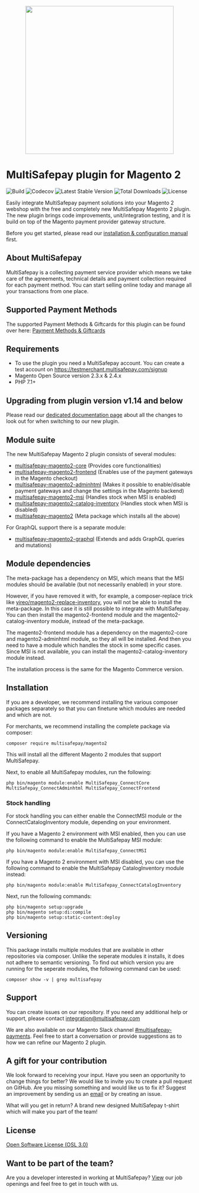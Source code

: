 <p align="center">
  <img src="https://www.multisafepay.com/img/multisafepaylogo.svg" width="400px" position="center">
</p>

# MultiSafepay plugin for Magento 2

![Build](https://img.shields.io/github/workflow/status/multisafepay/magento2/ExtDN%20Static%20Analysis?style=for-the-badge)
![Codecov](https://img.shields.io/codecov/c/github/multisafepay/magento2-core?style=for-the-badge)
![Latest Stable Version](https://img.shields.io/github/v/release/multisafepay/magento2?style=for-the-badge)
![Total Downloads](https://img.shields.io/packagist/dt/multisafepay/magento2?style=for-the-badge)
![License](https://img.shields.io/github/license/multisafepay/magento2?style=for-the-badge)

Easily integrate MultiSafepay payment solutions into your Magento 2 webshop with the free and completely new MultiSafepay Magento 2 plugin.
The new plugin brings code improvements, unit/integration testing, and it is build on top of the Magento payment provider gateway structure.

Before you get started, please read our [installation & configuration manual](https://docs.multisafepay.com/integrations/plugins/magento2/) first.

## About MultiSafepay ##
MultiSafepay is a collecting payment service provider which means we take care of the agreements, technical details and payment collection required for each payment method. You can start selling online today and manage all your transactions from one place.

## Supported Payment Methods ##
The supported Payment Methods & Giftcards for this plugin can be found over here: [Payment Methods & Giftcards](https://docs.multisafepay.com/plugins/magento2/faq/#available-payment-methods-in-magento-2)

## Requirements
- To use the plugin you need a MultiSafepay account. You can create a test account on https://testmerchant.multisafepay.com/signup
- Magento Open Source version 2.3.x & 2.4.x
- PHP 7.1+

## Upgrading from plugin version v1.14 and below
Please read our [dedicated documentation page](https://docs.multisafepay.com/integrations/ecommerce-integrations/magento2/faq/migrating-to-new-plugin/) about all the changes to look out for when switching to our new plugin.

## Module suite

The new MultiSafepay Magento 2 plugin consists of several modules:

* [multisafepay-magento2-core](https://github.com/MultiSafepay/magento2-core) (Provides core functionalities)
* [multisafepay-magento2-frontend](https://github.com/MultiSafepay/magento2-frontend) (Enables use of the payment gateways in the Magento checkout)
* [multisafepay-magento2-adminhtml](https://github.com/MultiSafepay/magento2-adminhtml) (Makes it possible to enable/disable payment gateways and change the settings in the Magento backend)
* [multisafepay-magento2-msi](https://github.com/MultiSafepay/magento2-msi) (Handles stock when MSI is enabled)
* [multisafepay-magento2-catalog-inventory](https://github.com/MultiSafepay/magento2-catalog-inventory) (Handles stock when MSI is disabled)
* [multisafepay-magento2](https://github.com/MultiSafepay/magento2) (Meta package which installs all the above)

For GraphQL support there is a separate module:
* [multisafepay-magento2-graphql](https://github.com/MultiSafepay/magento2-graphql) (Extends and adds GraphQL queries and mutations)

## Module dependencies
The meta-package has a dependency on MSI, which means that the MSI modules should be available (but not necessarily enabled) in your store. 

However, if you have removed it with, for example, a composer-replace trick like [yireo/magento2-replace-inventory](https://github.com/yireo/magento2-replace-inventory), you will not be able to install the meta-package.
In this case it is still possible to integrate with MultiSafepay. 
You can then install the magento2-frontend module and the magento2-catalog-inventory module, instead of the meta-package.

The magento2-frontend module has a dependency on the magento2-core and magento2-adminhtml module, so they all will be installed.
And then you need to have a module which handles the stock in some specific cases. 
Since MSI is not available, you can install the magento2-catalog-inventory module instead.

The installation process is the same for the Magento Commerce version.

## Installation
If you are a developer, we recommend installing the various composer packages separately so that you can finetune which modules are needed and which are not.

For merchants, we recommend installing the complete package via composer:

    composer require multisafepay/magento2

This will install all the different Magento 2 modules that support MultiSafepay.

Next, to enable all MultiSafepay modules, run the following:

    php bin/magento module:enable MultiSafepay_ConnectCore MultiSafepay_ConnectAdminhtml MultiSafepay_ConnectFrontend

### Stock handling
For stock handling you can either enable the ConnectMSI module or the ConnectCatalogInventory module, depending on your environment.

If you have a Magento 2 environment with MSI enabled, then you can use the following command to enable the MultiSafepay MSI module:

    php bin/magento module:enable MultiSafepay_ConnectMSI

If you have a Magento 2 environment with MSI disabled, you can use the following command to enable the MultiSafepay CatalogInventory module instead:

    php bin/magento module:enable MultiSafepay_ConnectCatalogInventory

Next, run the following commands:

    php bin/magento setup:upgrade
    php bin/magento setup:di:compile
    php bin/magento setup:static-content:deploy

## Versioning
This package installs multiple modules that are available in other repositories via composer. 
Unlike the seperate modules it installs, it does not adhere to semantic versioning.
To find out which version you are running for the seperate modules, the following command can be used:

    composer show -v | grep multisafepay

## Support
You can create issues on our repository. If you need any additional help or support, please contact <a href="mailto:integration@multisafepay.com">integration@multisafepay.com</a>

We are also available on our Magento Slack channel [#multisafepay-payments](https://magentocommeng.slack.com/messages/multisafepay-payments/). 
Feel free to start a conversation or provide suggestions as to how we can refine our Magento 2 plugin.

## A gift for your contribution
We look forward to receiving your input. Have you seen an opportunity to change things for better? We would like to invite you to create a pull request on GitHub.
Are you missing something and would like us to fix it? Suggest an improvement by sending us an [email](mailto:integration@multisafepay.com) or by creating an issue.

What will you get in return? A brand new designed MultiSafepay t-shirt which will make you part of the team!

## License
[Open Software License (OSL 3.0)](https://github.com/MultiSafepay/Magento2Msp/blob/master/LICENSE.md)

## Want to be part of the team?
Are you a developer interested in working at MultiSafepay? [View](https://www.multisafepay.com/careers/#jobopenings) our job openings and feel free to get in touch with us.
